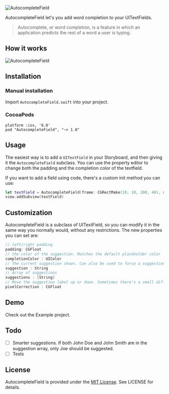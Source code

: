 ![AutocompleteField](https://dl.dropboxusercontent.com/u/958499/autocomplete.png?dl=0)

AutocompleteField let's you add word completion to your UITextFields. 

> Autocomplete, or word completion, is a feature in which an application predicts the rest of a word a user is typing.

## How it works

![AutocompleteField](https://dl.dropboxusercontent.com/u/958499/preview.gif?dl=0)

## Installation

### Manual installation

Import `AutocompleteField.swift` into your project.

### CocoaPods

```
platform :ios, '8.0'
pod "AutocompleteField", "~> 1.0" 
```

## Usage

The easiest way is to add a `UITextField` in your Storyboard, and then giving it the `AutocompleteField` subclass. You can use the property editor to change both the padding and the completion color of the textfield.

If you want to add a field using code, there's a custom init method you can use:

```swift
let textField = AutocompleteField(frame: CGRectMake(10, 10, 200, 40), suggestions: ["Abraham", "George", "Franklin"])
view.addSubview(textField)
```

## Customization

AutocompleteField is a subclass of UITextField, so you can modify it in the same way you normally would, without any restrictions. The new properties you can set are:

```swift
// left/right padding
padding: CGFloat 
// the color of the suggestion. Matches the default placeholder color
completionColor : UIColor 
// The current suggestion shown. Can also be used to force a suggestion
suggestion : String
// Array of suggestions
suggestions : [String]
// Move the suggestion label up or down. Sometimes there's a small difference, and this can be used to fix it.
pixelCorrection : CGFloat
```

## Demo

Check out the Example project.

## Todo
- [ ] Smarter suggestions. If both John Doe and John Smith are in the suggestion array, only Joe should be suggested.
- [ ] Tests

## License
AutocompleteField is provided under the [MIT License](http://http//opensource.org/licenses/mit-license.php). See LICENSE for details.